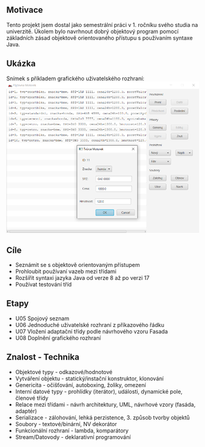 ## Motivace
Tento projekt jsem dostal jako semestrální práci v 1. ročníku svého studia na univerzitě. Úkolem bylo navrhnout dobrý objektový program pomocí základních zásad objektově orientovaného přístupu s používaním syntaxe Java.

## Ukázka
Snímek s příkladem grafického uživatelského rozhraní:
![GUI](/src/main/resources/GUIpreview.png)

## Cíle
- Seznámit se s objektově orientovaným přístupem
- Prohloubit používaní vazeb mezi třídami
- Rozšířit syntaxi jazyka Java od verze 8 až po verzi 17
- Používat testování tříd

## Etapy
- U05 Spojový seznam
- U06 Jednoduché uživatelské rozhraní z příkazového řádku
- U07 Vložení adaptační třídy podle návrhového vzoru Fasada
- U08 Doplnění grafického rozhraní

## Znalost - Technika
- Objektové typy - odkazové/hodnotové
- Vytváření objektu - statický/instační konstruktor, klonování
- Genericita - očišťování, autoboxing, žoliky, omezení
- Interní datové typy - prohlídky (iterátor), události, dynamické pole, členové třídy
- Relace mezi třídami - návrh architektury, UML, návrhové vzory (fasáda, adaptér)
- Serializace - zálohování, lehká perzistence, 3. způsob tvorby objektů
- Soubory - textové/binární, NV dekorátor
- Funkcionální rozhraní - lambda, komparátory
- Stream/Datovody - deklarativní programování
